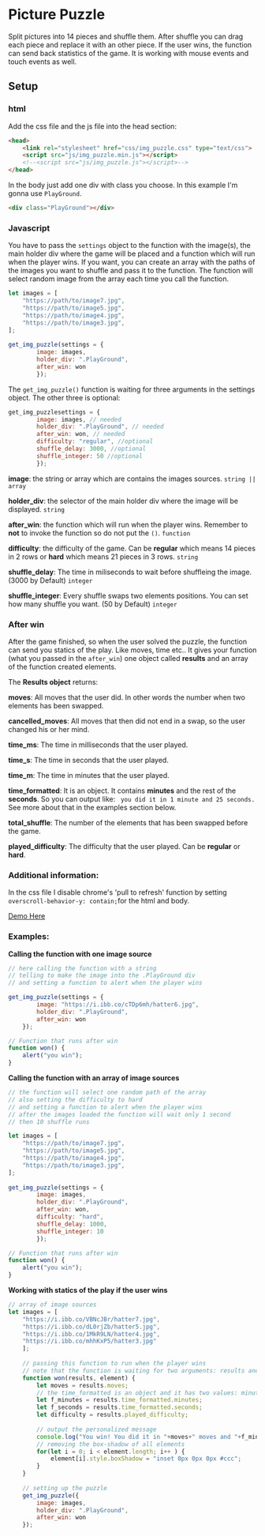 # Picture Puzzle

Split pictures into 14 pieces and shuffle them.
After shuffle you can drag each piece and replace it with an other piece.
If the user wins, the function can send back statistics of the game.
It is working with mouse events and touch events as well.

## Setup
### html
Add the css file and the js file into the head section:
```html
<head>
    <link rel="stylesheet" href="css/img_puzzle.css" type="text/css">
    <script src="js/img_puzzle.min.js"></script>
    <!--<script src="js/img_puzzle.js"></script>-->
</head>
```
In the body just add one div with class you choose. In this example I'm gonna use ```PlayGround```.
```html
<div class="PlayGround"></div>
```
### Javascript

You have to pass the ```settings``` object to the function with the image(s), the main holder div where the game will be placed and a function which will run when the player wins.
If you want, you can create an array with the paths of the images you want to shuffle and pass it to the function. The function will select random image from the array each time you call the function.

```javascript
let images = [
    "https://path/to/image7.jpg",
    "https://path/to/image5.jpg",
    "https://path/to/image4.jpg",
    "https://path/to/image3.jpg",
];
	
get_img_puzzle(settings = {
		image: images,
		holder_div: ".PlayGround",
		after_win: won
		});
```

The ``` get_img_puzzle() ``` function is waiting for three arguments in the settings object. The other three is optional: 
```javascript
get_img_puzzlesettings = {
		image: images, // needed
		holder_div: ".PlayGround", // needed
		after_win: won, // needed
		difficulty: "regular", //optional
		shuffle_delay: 3000, //optional
		shuffle_integer: 50 //optional
		}); 
```

**image**: the string or array which are contains the images sources. ```string || array```

**holder_div**: the selector of the main holder div where the image will be displayed. ``` string ```

**after_win**: the function which will run when the player wins. Remember to **not** to invoke the function so do not put the ```()```. ``` function ```

**difficulty**: the difficulty of the game. Can be **regular** which means 14 pieces in 2 rows or **hard** which means 21 pieces in 3 rows. ``` string ```

**shuffle_delay**: The time in miliseconds to wait before shuffleing the image. (3000 by Default) ``` integer ```

**shuffle_integer**: Every shuffle swaps two elements positions. You can set how many shuffle you want. (50 by Default) ``` integer ```

### After win

After the game finished, so when the user solved the puzzle, the function can send you statics of the play. Like moves, time etc..
It gives your function (what you passed in the ```after_win```) one object called **results** and an array of the function created elements.

The **Results object** returns:

**moves**: All moves that the user did. In other words the number when two elements has been swapped.

**cancelled_moves**: All moves that then did not end in a swap, so the user changed his or her mind.

**time_ms**: The time in milliseconds that the user played.

**time_s**: The time in seconds that the user played.

**time_m**: The time in minutes that the user played.

**time_formatted**: It is an object. It contains **minutes** and the rest of the **seconds**. So you can output like: ``` you did it in 1 minute and 25 seconds.```
See more about that in the examples section below.

**total_shuffle**: The number of the elements that has been swapped before the game.

**played_difficulty**: The difficulty that the user played. Can be **regular** or **hard**.


### Additional information:
In the css file I disable chrome's 'pull to refresh' function by setting ``` overscroll-behavior-y: contain; ```for the html and body.

[Demo Here](https://codepen.io/Balint_Gacsfalvy/pen/rNxYQog)

### Examples:

**Calling the function with one image source**
```javascript
// here calling the function with a string
// telling to make the image into the .PlayGround div
// and setting a function to alert when the player wins

get_img_puzzle(settings = {
		image: "https://i.ibb.co/cTDp6mh/hatter6.jpg",
		holder_div: ".PlayGround",
		after_win: won
	});

// Function that runs after win
function won() {
    alert("you win");
}
```

**Calling the function with an array of image sources**
```javascript
// the function will select one random path of the array
// also setting the difficulty to hard
// and setting a function to alert when the player wins
// after the images loaded the function will wait only 1 second
// then 10 shuffle runs

let images = [
    "https://path/to/image7.jpg",
    "https://path/to/image5.jpg",
    "https://path/to/image4.jpg",
    "https://path/to/image3.jpg",
];
	
get_img_puzzle(settings = {
		image: images,
		holder_div: ".PlayGround",
		after_win: won,
		difficulty: "hard",
		shuffle_delay: 1000,
		shuffle_integer: 10
		});

// Function that runs after win
function won() {
    alert("you win");
}
```
**Working with statics of the play if the user wins**
```javascript
// array of image sources
let images = [
	"https://i.ibb.co/VBNcJBr/hatter7.jpg",
	"https://i.ibb.co/dL0rjZb/hatter5.jpg",
	"https://i.ibb.co/1MkR9LN/hatter4.jpg",
	"https://i.ibb.co/mhhKxP5/hatter3.jpg"
	];
	
	// passing this function to run when the player wins
	// note that the function is waiting for two arguments: results and element
	function won(results, element) {
		let moves = results.moves;
		// the time_formatted is an object and it has two values: minutes and the rest of the seconds
		let f_minutes = results.time_formatted.minutes;
		let f_seconds = results.time_formatted.seconds;
		let difficulty = results.played_difficulty;
		
		// output the personalized message
		console.log("You win! You did it in "+moves+" moves and "+f_minutes+" minute(s) and "+f_seconds+" seconds. The difficulty was "+ difficulty);
		// removing the box-shadow of all elements
		for(let i = 0; i < element.length; i++ ) {
			element[i].style.boxShadow = "inset 0px 0px 0px #ccc";
		}
	}
	
	// setting up the puzzle
	get_img_puzzle({
		image: images,
		holder_div: ".PlayGround",
		after_win: won
	});

